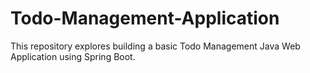 # Todo-Management-Application

This repository explores building a basic Todo Management Java Web Application using Spring Boot.
